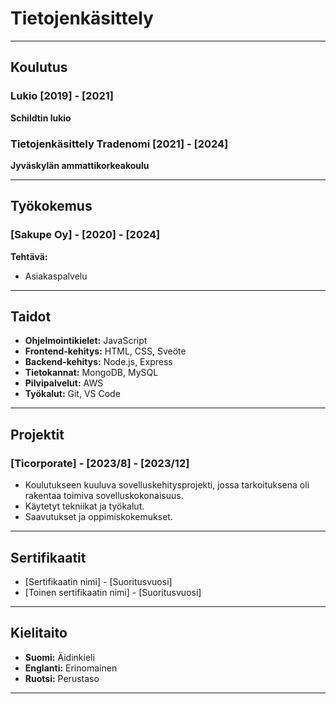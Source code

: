 # Tietojenkäsittely

---

## Koulutus

### Lukio [2019] - [2021]
**Schildtin lukio**

### Tietojenkäsittely Tradenomi [2021] - [2024]
**Jyväskylän ammattikorkeakoulu**

---

## Työkokemus

### [Sakupe Oy] - [2020] - [2024]
**Tehtävä:**
- Asiakaspalvelu

---

## Taidot

- **Ohjelmointikielet:** JavaScript
- **Frontend-kehitys:** HTML, CSS, Sveöte
- **Backend-kehitys:** Node.js, Express
- **Tietokannat:** MongoDB, MySQL
- **Pilvipalvelut:** AWS
- **Työkalut:** Git, VS Code

---

## Projektit

### [Ticorporate] - [2023/8] - [2023/12]
- Koulutukseen kuuluva sovelluskehitysprojekti, jossa tarkoituksena oli rakentaa toimiva sovelluskokonaisuus. 
- Käytetyt tekniikat ja työkalut.
- Saavutukset ja oppimiskokemukset.


---

## Sertifikaatit

- [Sertifikaatin nimi] - [Suoritusvuosi]
- [Toinen sertifikaatin nimi] - [Suoritusvuosi]

---

## Kielitaito

- **Suomi:** Äidinkieli
- **Englanti:** Erinomainen
- **Ruotsi:** Perustaso

---
